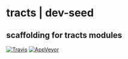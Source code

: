 # tracts | dev-seed

## scaffolding for tracts modules

[![Travis][travis-img]][travis-url] [![AppVeyor][appveyor-img]][appveyor-url]


[travis-url]: https://travis-ci.org/tracts/tracts-dev-seed?branch=master
[travis-img]: https://img.shields.io/travis/tracts/tracts-dev-seed/master.svg?label=travis

[appveyor-url]: https://ci.appveyor.com/project/tracts/tracts-dev-seed?branch=master
[appveyor-img]: https://img.shields.io/appveyor/ci/tracts/tracts-dev-seed/master.svg?label=appveyor
